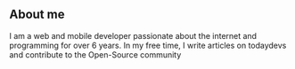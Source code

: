 ## About me
I am a web and mobile developer passionate about the internet and programming for over 6 years. In my free time, I write articles on todaydevs and contribute to the Open-Source community
